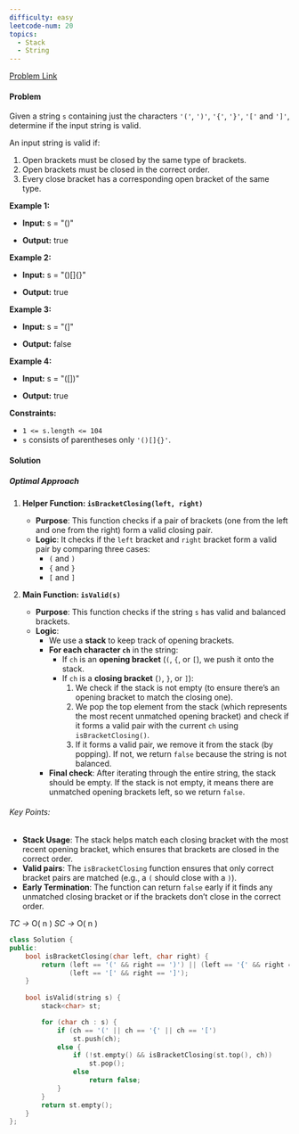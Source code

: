 ```yaml
---
difficulty: easy
leetcode-num: 20
topics:
  - Stack
  - String
---
```

[Problem Link](https://leetcode.com/problems/valid-parentheses)

#### Problem
Given a string `s` containing just the characters `'('`, `')'`, `'{'`, `'}'`, `'['` and `']'`, determine if the input string is valid.

An input string is valid if:

1. Open brackets must be closed by the same type of brackets.
2. Open brackets must be closed in the correct order.
3. Every close bracket has a corresponding open bracket of the same type.

**Example 1:**

- **Input:** s = "()"

- **Output:** true

**Example 2:**

- **Input:** s = "()[]{}"

- **Output:** true

**Example 3:**

- **Input:** s = "(]"

- **Output:** false

**Example 4:**

- **Input:** s = "([])"

- **Output:** true

**Constraints:**

- `1 <= s.length <= 104`
- `s` consists of parentheses only `'()[]{}'`.

#### Solution
##### Optimal Approach
1. **Helper Function: `isBracketClosing(left, right)`**
    
    - **Purpose**: This function checks if a pair of brackets (one from the left and one from the right) form a valid closing pair.
    - **Logic**: It checks if the `left` bracket and `right` bracket form a valid pair by comparing three cases:
        - `(` and `)`
        - `{` and `}`
        - `[` and `]`
2. **Main Function: `isValid(s)`**
    
    - **Purpose**: This function checks if the string `s` has valid and balanced brackets.
    - **Logic**:
        - We use a **stack** to keep track of opening brackets.
        - **For each character `ch`** in the string:
            - If `ch` is an **opening bracket** (`(`, `{`, or `[`), we push it onto the stack.
            - If `ch` is a **closing bracket** (`)`, `}`, or `]`):
                1. We check if the stack is not empty (to ensure there’s an opening bracket to match the closing one).
                2. We pop the top element from the stack (which represents the most recent unmatched opening bracket) and check if it forms a valid pair with the current `ch` using `isBracketClosing()`.
                3. If it forms a valid pair, we remove it from the stack (by popping). If not, we return `false` because the string is not balanced.
        - **Final check**: After iterating through the entire string, the stack should be empty. If the stack is not empty, it means there are unmatched opening brackets left, so we return `false`.

###### Key Points:

- **Stack Usage**: The stack helps match each closing bracket with the most recent opening bracket, which ensures that brackets are closed in the correct order.
- **Valid pairs**: The `isBracketClosing` function ensures that only correct bracket pairs are matched (e.g., a `(` should close with a `)`).
- **Early Termination**: The function can return `false` early if it finds any unmatched closing bracket or if the brackets don’t close in the correct order.

*TC ->* O( n )
*SC ->* O( n )

```cpp title=Code
class Solution {
public:
    bool isBracketClosing(char left, char right) {
        return (left == '(' && right == ')') || (left == '{' && right == '}') ||
               (left == '[' && right == ']');
    }
    
    bool isValid(string s) {
        stack<char> st;

        for (char ch : s) {
            if (ch == '(' || ch == '{' || ch == '[')
                st.push(ch);
            else {
                if (!st.empty() && isBracketClosing(st.top(), ch))
                    st.pop();
                else
                    return false;
            }
        }
        return st.empty();
    }
};
```